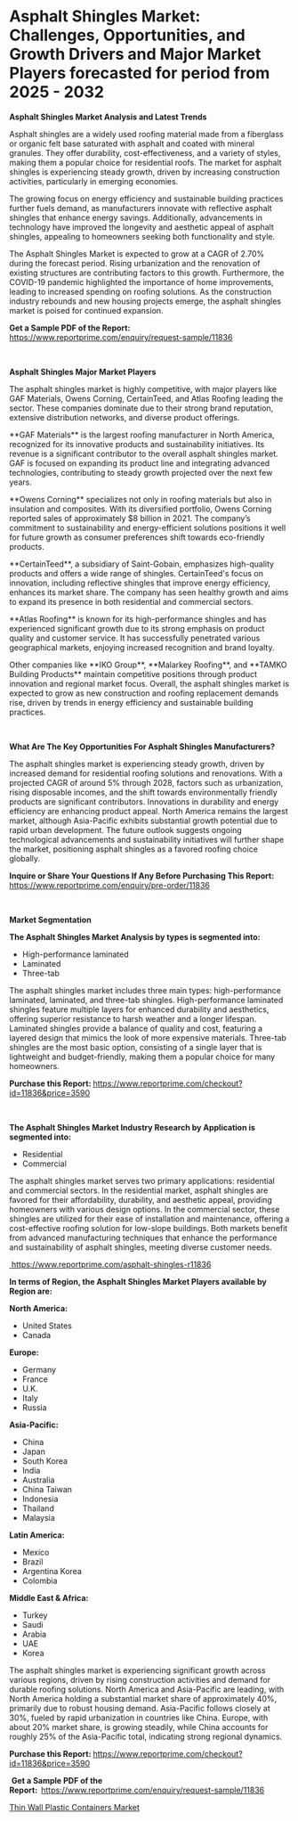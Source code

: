 <p><h1>Asphalt Shingles Market: Challenges, Opportunities, and Growth Drivers and Major Market Players forecasted for period from 2025 - 2032</h1></p><p><strong>Asphalt Shingles Market Analysis and Latest Trends</strong></p>
<p><p>Asphalt shingles are a widely used roofing material made from a fiberglass or organic felt base saturated with asphalt and coated with mineral granules. They offer durability, cost-effectiveness, and a variety of styles, making them a popular choice for residential roofs. The market for asphalt shingles is experiencing steady growth, driven by increasing construction activities, particularly in emerging economies. </p><p>The growing focus on energy efficiency and sustainable building practices further fuels demand, as manufacturers innovate with reflective asphalt shingles that enhance energy savings. Additionally, advancements in technology have improved the longevity and aesthetic appeal of asphalt shingles, appealing to homeowners seeking both functionality and style. </p><p>The Asphalt Shingles Market is expected to grow at a CAGR of 2.70% during the forecast period. Rising urbanization and the renovation of existing structures are contributing factors to this growth. Furthermore, the COVID-19 pandemic highlighted the importance of home improvements, leading to increased spending on roofing solutions. As the construction industry rebounds and new housing projects emerge, the asphalt shingles market is poised for continued expansion.</p></p>
<p><strong>Get a Sample PDF of the Report:&nbsp;</strong> <a href="https://www.reportprime.com/enquiry/request-sample/11836?utm_campaign=3548&utm_medium=2&utm_source=Github&utm_content=ia&utm_term=17032025&utm_id=asphalt-shingles">https://www.reportprime.com/enquiry/request-sample/11836</a></p>
<p>&nbsp;</p>
<p><strong>Asphalt Shingles Major Market Players</strong></p>
<p><p>The asphalt shingles market is highly competitive, with major players like GAF Materials, Owens Corning, CertainTeed, and Atlas Roofing leading the sector. These companies dominate due to their strong brand reputation, extensive distribution networks, and diverse product offerings.</p><p>**GAF Materials** is the largest roofing manufacturer in North America, recognized for its innovative products and sustainability initiatives. Its revenue is a significant contributor to the overall asphalt shingles market. GAF is focused on expanding its product line and integrating advanced technologies, contributing to steady growth projected over the next few years.</p><p>**Owens Corning** specializes not only in roofing materials but also in insulation and composites. With its diversified portfolio, Owens Corning reported sales of approximately $8 billion in 2021. The company’s commitment to sustainability and energy-efficient solutions positions it well for future growth as consumer preferences shift towards eco-friendly products.</p><p>**CertainTeed**, a subsidiary of Saint-Gobain, emphasizes high-quality products and offers a wide range of shingles. CertainTeed's focus on innovation, including reflective shingles that improve energy efficiency, enhances its market share. The company has seen healthy growth and aims to expand its presence in both residential and commercial sectors.</p><p>**Atlas Roofing** is known for its high-performance shingles and has experienced significant growth due to its strong emphasis on product quality and customer service. It has successfully penetrated various geographical markets, enjoying increased recognition and brand loyalty.</p><p>Other companies like **IKO Group**, **Malarkey Roofing**, and **TAMKO Building Products** maintain competitive positions through product innovation and regional market focus. Overall, the asphalt shingles market is expected to grow as new construction and roofing replacement demands rise, driven by trends in energy efficiency and sustainable building practices.</p></p>
<p>&nbsp;</p>
<p><strong>What Are The Key Opportunities For Asphalt Shingles Manufacturers?</strong></p>
<p><p>The asphalt shingles market is experiencing steady growth, driven by increased demand for residential roofing solutions and renovations. With a projected CAGR of around 5% through 2028, factors such as urbanization, rising disposable incomes, and the shift towards environmentally friendly products are significant contributors. Innovations in durability and energy efficiency are enhancing product appeal. North America remains the largest market, although Asia-Pacific exhibits substantial growth potential due to rapid urban development. The future outlook suggests ongoing technological advancements and sustainability initiatives will further shape the market, positioning asphalt shingles as a favored roofing choice globally.</p></p>
<p><strong>Inquire or Share Your Questions If Any Before Purchasing This Report:</strong> <a href="https://www.reportprime.com/enquiry/pre-order/11836?utm_campaign=3548&utm_medium=2&utm_source=Github&utm_content=ia&utm_term=17032025&utm_id=asphalt-shingles">https://www.reportprime.com/enquiry/pre-order/11836</a></p>
<p>&nbsp;</p>
<p><strong>Market Segmentation</strong></p>
<p><strong>The Asphalt Shingles Market Analysis by types is segmented into:</strong></p>
<p><ul><li>High-performance laminated</li><li>Laminated</li><li>Three-tab</li></ul></p>
<p><p>The asphalt shingles market includes three main types: high-performance laminated, laminated, and three-tab shingles. High-performance laminated shingles feature multiple layers for enhanced durability and aesthetics, offering superior resistance to harsh weather and a longer lifespan. Laminated shingles provide a balance of quality and cost, featuring a layered design that mimics the look of more expensive materials. Three-tab shingles are the most basic option, consisting of a single layer that is lightweight and budget-friendly, making them a popular choice for many homeowners.</p></p>
<p><strong>Purchase this Report:&nbsp;</strong><a href="https://www.reportprime.com/checkout?id=11836&price=3590&utm_campaign=3548&utm_medium=2&utm_source=Github&utm_content=ia&utm_term=17032025&utm_id=asphalt-shingles">https://www.reportprime.com/checkout?id=11836&price=3590</a></p>
<p>&nbsp;</p>
<p><strong>The Asphalt Shingles Market Industry Research by Application is segmented into:</strong></p>
<p><ul><li>Residential</li><li>Commercial</li></ul></p>
<p><p>The asphalt shingles market serves two primary applications: residential and commercial sectors. In the residential market, asphalt shingles are favored for their affordability, durability, and aesthetic appeal, providing homeowners with various design options. In the commercial sector, these shingles are utilized for their ease of installation and maintenance, offering a cost-effective roofing solution for low-slope buildings. Both markets benefit from advanced manufacturing techniques that enhance the performance and sustainability of asphalt shingles, meeting diverse customer needs.</p></p>
<p><a href="https://www.reportprime.com/asphalt-shingles-r11836?utm_campaign=3548&utm_medium=2&utm_source=Github&utm_content=ia&utm_term=17032025&utm_id=asphalt-shingles">&nbsp;https://www.reportprime.com/asphalt-shingles-r11836</a></p>
<p><strong>In terms of Region, the Asphalt Shingles Market Players available by Region are:</strong></p>
<p>
    <p> <strong> North America: </strong>
        <ul>
            <li>United States</li>
            <li>Canada</li>
        </ul>
        </p> 
    <p> <strong> Europe: </strong>
        <ul>
            <li>Germany</li>
            <li>France</li>
            <li>U.K.</li>
            <li>Italy</li>
            <li>Russia</li>
        </ul>
        </p> 
    <p> <strong> Asia-Pacific: </strong>
        <ul>
            <li>China</li>
            <li>Japan</li>
            <li>South Korea</li>
            <li>India</li>
            <li>Australia</li>
            <li>China Taiwan</li>
            <li>Indonesia</li>
            <li>Thailand</li>
            <li>Malaysia</li>
        </ul>
        </p> 
    <p> <strong> Latin America: </strong>
        <ul>
            <li>Mexico</li>
            <li>Brazil</li>
            <li>Argentina Korea</li>
            <li>Colombia</li>
        </ul>
        </p> 
    <p> <strong> Middle East & Africa: </strong>
        <ul>
            <li>Turkey</li>
            <li>Saudi</li>
            <li>Arabia</li>
            <li>UAE</li>
            <li>Korea</li>
        </ul>
    </p>
    </p>
<p><p>The asphalt shingles market is experiencing significant growth across various regions, driven by rising construction activities and demand for durable roofing solutions. North America and Asia-Pacific are leading, with North America holding a substantial market share of approximately 40%, primarily due to robust housing demand. Asia-Pacific follows closely at 30%, fueled by rapid urbanization in countries like China. Europe, with about 20% market share, is growing steadily, while China accounts for roughly 25% of the Asia-Pacific total, indicating strong regional dynamics.</p></p>
<p><strong>Purchase this Report: </strong><a href="https://www.reportprime.com/checkout?id=11836&price=3590&utm_campaign=3548&utm_medium=2&utm_source=Github&utm_content=ia&utm_term=17032025&utm_id=asphalt-shingles">https://www.reportprime.com/checkout?id=11836&price=3590</a></p>
<p>&nbsp;<strong>Get a Sample PDF of the Report:&nbsp;&nbsp;</strong><a href="https://www.reportprime.com/enquiry/request-sample/11836?utm_campaign=3548&utm_medium=2&utm_source=Github&utm_content=ia&utm_term=17032025&utm_id=asphalt-shingles">https://www.reportprime.com/enquiry/request-sample/11836</a></p>
<p><strong></strong></p>
<p><p><a href="https://github.com/peggiputra7o/Market-Research-Report-List-1/blob/main/thin-wall-plastic-containers-market.md?utm_campaign=3548&utm_medium=2&utm_source=Github&utm_content=ia&utm_term=17032025&utm_id=asphalt-shingles">Thin Wall Plastic Containers Market</a></p></p>